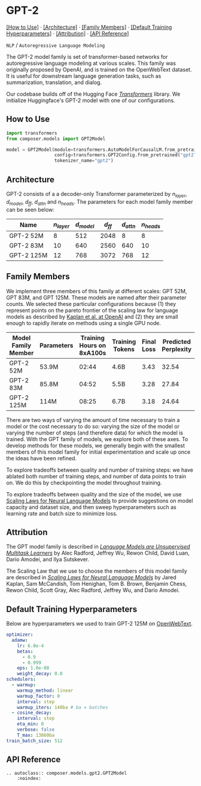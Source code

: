# GPT-2
[\[How to Use\]](#how-to-use) &middot; [\[Architecture\]](#architecture) &middot; [\[Family Members\]](#family-members) &middot; [\[Default Training Hyperparameters\]](#default-training-hyperparameters) &middot; [\[Attribution\]](#attribution) &middot; [\[API Reference\]](#api-reference)

`NLP` /  ``Autoregressive Language Modeling``

The GPT-2 model family is set of transformer-based networks for autoregressive language modeling at various scales. This family was originally proposed by OpenAI, and is trained on the OpenWebText dataset. It is useful for downstream language generation tasks, such as summarization, translation, and dialog.

Our codebase builds off of the Hugging Face *[Transformers](https://huggingface.co/transformers/)* library. We initialize Huggingface's GPT-2 model with one of our configurations.

## How to Use

```python
import transformers
from composer.models import GPT2Model

model = GPT2Model(module=transformers.AutoModelForCausalLM.from_pretrained("gpt2"),
                  config=transformers.GPT2Config.from_pretrained("gpt2"),
                  tokenizer_name="gpt2")
```

## Architecture

GPT-2 consists of a a decoder-only Transformer parameterized by $n_{layer}$, $d_{model}$, $d_{ff}$, $d_{attn}$ and $n_{heads}$. The parameters for each model family member can be seen below:

| Name       | $n_{layer}$ | $d_{model}$ | $d_{ff}$ | $d_{attn}$ | $n_{heads}$ |
|------------|-------------|-------------|----------|------------|-------------|
| GPT-2 52M  | 8           | 512         | 2048     | 8          | 8           |
| GPT-2 83M  | 10          | 640         | 2560     | 640        | 10          |
| GPT-2 125M | 12          | 768         | 3072     | 768        | 12          |

## Family Members

We implement three members of this family at different scales: GPT 52M, GPT 83M, and GPT 125M. These models are named after their parameter counts. We selected these particular configurations because (1) they represent points on the pareto frontier of the scaling law for language models as described by [Kaplan et al. at OpenAI](https://arxiv.org/abs/2001.08361) and (2) they are small enough to rapidly iterate on methods using a single GPU node.

| Model Family Member | Parameters | Training Hours on 8xA100s | Training Tokens | Final Loss | Predicted Perplexity | Actual Perplexity |
|---------------------|------------|---------------------------|-----------------|------------|----------------------|-------------------|
| GPT-2 52M           | 53.9M      | 02:44                     | 4.6B            | 3.43       | 32.54                | 30.88             |
| GPT-2 83M           | 85.8M      | 04:52                     | 5.5B            | 3.28       | 27.84                | 26.57             |
| GPT-2 125M          | 114M       | 08:25                     | 6.7B            | 3.18       | 24.64                | 24.04             |


There are two ways of varying the amount of time necessary to train a model or the cost necessary to do so: varying the size of the model or varying the number of steps (and therefore data) for which the model is trained. With the GPT family of models, we explore both of these axes. To develop methods for these models, we generally begin with the smallest members of this model family for initial experimentation and scale up once the ideas have been refined.

To explore tradeoffs between quality and number of training steps: we have ablated both number of training steps, and number of data points to train on. We do this by checkpointing the model throughout training.

To explore tradeoffs between quality and the size of the model, we use [Scaling Laws for Neural Language Models](https://arxiv.org/abs/2001.08361) to provide suggestions on model capacity and dataset size, and then sweep hyperparameters such as learning rate and batch size to minimize loss.


## Attribution

The GPT model family is described in *[Language Models are Unsupervised Multitask Learners](https://cdn.openai.com/better-language-models/language_models_are_unsupervised_multitask_learners.pdf)* by Alec Radford, Jeffrey Wu, Rewon Child, David Luan, Dario Amodei, and Ilya Sutskever.

The Scaling Law that we use to choose the members of this model family are described in *[Scaling Laws for Neural Language Models](https://arxiv.org/abs/2001.08361)* by Jared Kaplan, Sam McCandish, Tom Henighan, Tom B. Brown, Benjamin Chess, Rewon Child, Scott Gray, Alec Radford, Jeffrey Wu, and Dario Amodei.

## Default Training Hyperparameters

Below are hyperparameters we used to train GPT-2 125M on [OpenWebText](https://huggingface.co/datasets/openwebtext).

```yaml
optimizer:
  adamw:
    lr: 6.0e-4
    betas:
      - 0.9
      - 0.999
    eps: 1.0e-08
    weight_decay: 0.0
schedulers:
  - warmup:
    warmup_method: linear
    warmup_factor: 0
    interval: step
    warmup_iters: 140ba # ba = batches
  - cosine_decay:
    interval: step
    eta_min: 0
    verbose: false
    T_max: 13860ba
train_batch_size: 512
```

## API Reference

```{eval-rst}
.. autoclass:: composer.models.gpt2.GPT2Model
    :noindex:
```

